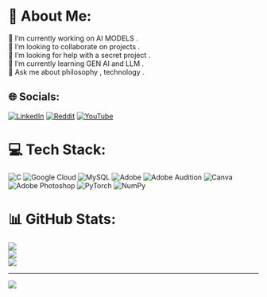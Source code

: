 # 💫 About Me:
🔭 I’m currently working on AI MODELS .<br>👯 I’m looking to collaborate on projects . <br>🤝 I’m looking for help with a secret project .<br>🌱 I’m currently learning GEN AI and LLM .<br>💬 Ask me about philosophy , technology .<br>


## 🌐 Socials:
[![LinkedIn](https://img.shields.io/badge/LinkedIn-%230077B5.svg?logo=linkedin&logoColor=white)](https://linkedin.com/in/https://www.linkedin.com/in/arushi-mishra-232303235) [![Reddit](https://img.shields.io/badge/Reddit-%23FF4500.svg?logo=Reddit&logoColor=white)](https://reddit.com/user/https://www.reddit.com/user/arushii_15/) [![YouTube](https://img.shields.io/badge/YouTube-%23FF0000.svg?logo=YouTube&logoColor=white)](https://youtube.com/@https://www.youtube.com/@arushimishra) 

# 💻 Tech Stack:
![C](https://img.shields.io/badge/c-%2300599C.svg?style=for-the-badge&logo=c&logoColor=white)   ![Google Cloud](https://img.shields.io/badge/GoogleCloud-%234285F4.svg?style=for-the-badge&logo=google-cloud&logoColor=white) ![MySQL](https://img.shields.io/badge/mysql-4479A1.svg?style=for-the-badge&logo=mysql&logoColor=white)  ![Adobe](https://img.shields.io/badge/adobe-%23FF0000.svg?style=for-the-badge&logo=adobe&logoColor=white) ![Adobe Audition](https://img.shields.io/badge/Adobe%20Audition-9999FF.svg?style=for-the-badge&logo=Adobe%20Audition&logoColor=white) ![Canva](https://img.shields.io/badge/Canva-%2300C4CC.svg?style=for-the-badge&logo=Canva&logoColor=white) ![Adobe Photoshop](https://img.shields.io/badge/adobe%20photoshop-%2331A8FF.svg?style=for-the-badge&logo=adobe%20photoshop&logoColor=white) ![PyTorch](https://img.shields.io/badge/PyTorch-%23EE4C2C.svg?style=for-the-badge&logo=PyTorch&logoColor=white) ![NumPy](https://img.shields.io/badge/numpy-%23013243.svg?style=for-the-badge&logo=numpy&logoColor=white)
# 📊 GitHub Stats:
![](https://github-readme-stats.vercel.app/api?username=coderushim&theme=dark&hide_border=false&include_all_commits=false&count_private=false)<br/>
![](https://github-readme-streak-stats.herokuapp.com/?user=coderushim&theme=dark&hide_border=false)<br/>
![](https://github-readme-stats.vercel.app/api/top-langs/?username=coderushim&theme=dark&hide_border=false&include_all_commits=false&count_private=false&layout=compact)

---
[![](https://visitcount.itsvg.in/api?id=coderushim&icon=0&color=0)](https://visitcount.itsvg.in)

<!-- Proudly created with GPRM ( https://gprm.itsvg.in ) -->



